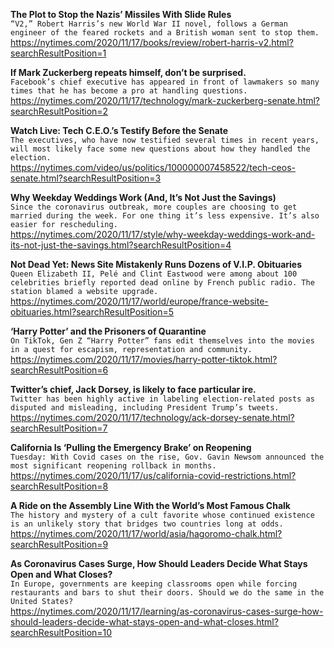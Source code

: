 **The Plot to Stop the Nazis’ Missiles With Slide Rules**\
`“V2,” Robert Harris’s new World War II novel, follows a German engineer of the feared rockets and a British woman sent to stop them.`\
https://nytimes.com/2020/11/17/books/review/robert-harris-v2.html?searchResultPosition=1

**If Mark Zuckerberg repeats himself, don’t be surprised.**\
`Facebook’s chief executive has appeared in front of lawmakers so many times that he has become a pro at handling questions.`\
https://nytimes.com/2020/11/17/technology/mark-zuckerberg-senate.html?searchResultPosition=2

**Watch Live: Tech C.E.O.’s Testify Before the Senate**\
`The executives, who have now testified several times in recent years, will most likely face some new questions about how they handled the election.`\
https://nytimes.com/video/us/politics/100000007458522/tech-ceos-senate.html?searchResultPosition=3

**Why Weekday Weddings Work (And, It’s Not Just the Savings)**\
`Since the coronavirus outbreak, more couples are choosing to get married during the week. For one thing it’s less expensive. It’s also easier for rescheduling.`\
https://nytimes.com/2020/11/17/style/why-weekday-weddings-work-and-its-not-just-the-savings.html?searchResultPosition=4

**Not Dead Yet: News Site Mistakenly Runs Dozens of V.I.P. Obituaries**\
`Queen Elizabeth II, Pelé and Clint Eastwood were among about 100 celebrities briefly reported dead online by French public radio. The station blamed a website upgrade.`\
https://nytimes.com/2020/11/17/world/europe/france-website-obituaries.html?searchResultPosition=5

**‘Harry Potter’ and the Prisoners of Quarantine**\
`On TikTok, Gen Z “Harry Potter” fans edit themselves into the movies in a quest for escapism, representation and community.`\
https://nytimes.com/2020/11/17/movies/harry-potter-tiktok.html?searchResultPosition=6

**Twitter’s chief, Jack Dorsey, is likely to face particular ire.**\
`Twitter has been highly active in labeling election-related posts as disputed and misleading, including President Trump’s tweets.`\
https://nytimes.com/2020/11/17/technology/ack-dorsey-senate.html?searchResultPosition=7

**California Is ‘Pulling the Emergency Brake’ on Reopening**\
`Tuesday: With Covid cases on the rise, Gov. Gavin Newsom announced the most significant reopening rollback in months.`\
https://nytimes.com/2020/11/17/us/california-covid-restrictions.html?searchResultPosition=8

**A Ride on the Assembly Line With the World’s Most Famous Chalk**\
`The history and mystery of a cult favorite whose continued existence is an unlikely story that bridges two countries long at odds.`\
https://nytimes.com/2020/11/17/world/asia/hagoromo-chalk.html?searchResultPosition=9

**As Coronavirus Cases Surge, How Should Leaders Decide What Stays Open and What Closes?**\
`In Europe, governments are keeping classrooms open while forcing restaurants and bars to shut their doors. Should we do the same in the United States?`\
https://nytimes.com/2020/11/17/learning/as-coronavirus-cases-surge-how-should-leaders-decide-what-stays-open-and-what-closes.html?searchResultPosition=10

